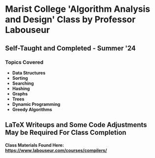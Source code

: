 # Marist College 'Algorithm Analysis and Design' Class by Professor Labouseur
## Self-Taught and Completed - Summer '24

### Topics Covered
- **Data Structures**
- **Sorting**
- **Searching**
- **Hashing**
- **Graphs**
- **Trees**
- **Dynamic Programming**
- **Greedy Algorithms**
## LaTeX Writeups and Some Code Adjustments May be Required For Class Completion

#### Class Materials Found Here: https://www.labouseur.com/courses/compilers/
